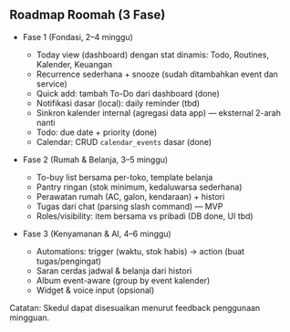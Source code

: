 ## Roadmap Roomah (3 Fase)

- Fase 1 (Fondasi, 2–4 minggu)
  - Today view (dashboard) dengan stat dinamis: Todo, Routines, Kalender, Keuangan
  - Recurrence sederhana + snooze (sudah ditambahkan event dan service)
  - Quick add: tambah To-Do dari dashboard (done)
  - Notifikasi dasar (local): daily reminder (tbd)
  - Sinkron kalender internal (agregasi data app) — eksternal 2-arah nanti
  - Todo: due date + priority (done)
  - Calendar: CRUD `calendar_events` dasar (done)

- Fase 2 (Rumah & Belanja, 3–5 minggu)
  - To-buy list bersama per-toko, template belanja
  - Pantry ringan (stok minimum, kedaluwarsa sederhana)
  - Perawatan rumah (AC, galon, kendaraan) + histori
  - Tugas dari chat (parsing slash command) — MVP
  - Roles/visibility: item bersama vs pribadi (DB done, UI tbd)

- Fase 3 (Kenyamanan & AI, 4–6 minggu)
  - Automations: trigger (waktu, stok habis) → action (buat tugas/pengingat)
  - Saran cerdas jadwal & belanja dari histori
  - Album event-aware (group by event kalender)
  - Widget & voice input (opsional)

Catatan: Skedul dapat disesuaikan menurut feedback penggunaan mingguan.